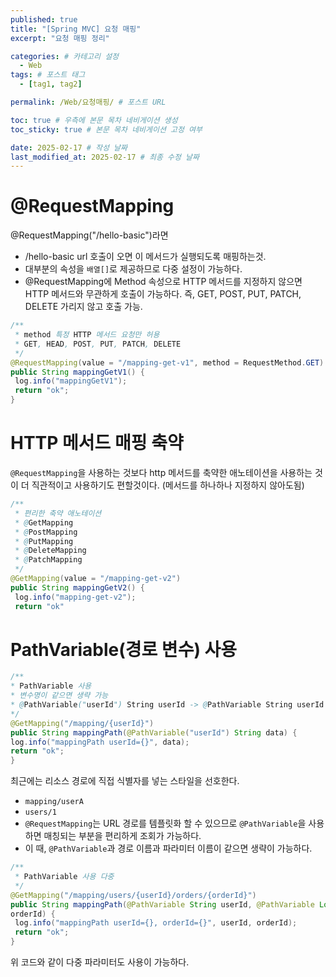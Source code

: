 ```yaml
---
published: true
title: "[Spring MVC] 요청 매핑"
excerpt: "요청 매핑 정리"

categories: # 카테고리 설정
  - Web
tags: # 포스트 태그
  - [tag1, tag2]

permalink: /Web/요청매핑/ # 포스트 URL

toc: true # 우측에 본문 목차 네비게이션 생성
toc_sticky: true # 본문 목차 네비게이션 고정 여부

date: 2025-02-17 # 작성 날짜
last_modified_at: 2025-02-17 # 최종 수정 날짜
---
```


# @RequestMapping
@RequestMapping("/hello-basic")라면
- /hello-basic url 호출이 오면 이 메서드가 실행되도록 매핑하는것.
- 대부분의 속성을 `배열[]`로 제공하므로 다중 설정이 가능하다.
- @RequestMapping에 Method 속성으로 HTTP 메서드를 지정하지 않으면 HTTP 메서드와 무관하게 호출이 가능하다. 즉, GET, POST, PUT, PATCH, DELETE 가리지 않고 호출 가능.

```java
/**
 * method 특정 HTTP 메서드 요청만 허용
 * GET, HEAD, POST, PUT, PATCH, DELETE
 */
@RequestMapping(value = "/mapping-get-v1", method = RequestMethod.GET)
public String mappingGetV1() {
 log.info("mappingGetV1");
 return "ok";
}
```

# HTTP 메서드 매핑 축약
`@RequestMapping`을 사용하는 것보다 http 메서드를 축약한 애노테이션을 사용하는 것이 더 직관적이고 사용하기도 편할것이다. (메서드를 하나하나 지정하지 않아도됨)

```java
/**
 * 편리한 축약 애노테이션 
 * @GetMapping
 * @PostMapping
 * @PutMapping
 * @DeleteMapping
 * @PatchMapping
 */
@GetMapping(value = "/mapping-get-v2")
public String mappingGetV2() {
 log.info("mapping-get-v2");
 return "ok"
 ```
 
 
 # PathVariable(경로 변수) 사용
 ```java
 /**
 * PathVariable 사용
 * 변수명이 같으면 생략 가능
 * @PathVariable("userId") String userId -> @PathVariable String userId
 */
@GetMapping("/mapping/{userId}")
public String mappingPath(@PathVariable("userId") String data) {
 log.info("mappingPath userId={}", data);
 return "ok";
}
```

최근에는 리소스 경로에 직접 식별자를 넣는 스타일을 선호한다.
- `mapping/userA`
- `users/1`
- `@RequestMapping`는 URL 경로를 템플릿화 할 수 있으므로 `@PathVariable`을 사용하면 매칭되는 부분을 편리하게 조회가 가능하다.
- 이 때, `@PathVariable`과 경로 이름과 파라미터 이름이 같으면 생략이 가능하다.
 
```java
/**
 * PathVariable 사용 다중
 */
@GetMapping("/mapping/users/{userId}/orders/{orderId}")
public String mappingPath(@PathVariable String userId, @PathVariable Long
orderId) {
 log.info("mappingPath userId={}, orderId={}", userId, orderId);
 return "ok";
}
```
위 코드와 같이 다중 파라미터도 사용이 가능하다.

